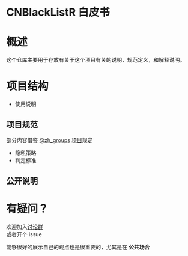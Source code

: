 # CNBlackListR 白皮书

# 概述
这个仓库主要用于存放有关于这个项目有关的说明，规范定义，和解释说明。  

# 项目结构

- 使用说明

## 项目规范
部分内容借鉴 [@zh_groups](https://t.me/zh_groups) [项目](https://wfjsw.gitbooks.io/tgcn-groupindex-reference/)规定
- 隐私策略
- 判定标准

## 公开说明

# 有疑问？

欢迎加入[讨论群](https://t.me/CNBlackListRChat)  
或者开个 issue

能够很好的展示自己的观点也是很重要的，尤其是在 **公共场合** 
